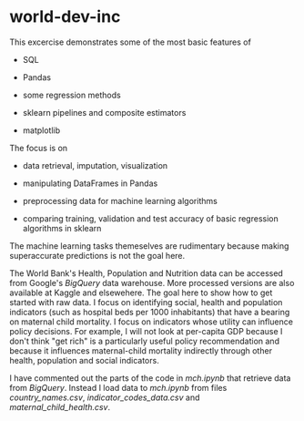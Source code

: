 # world-dev-inc

This excercise demonstrates some of the most basic features of 

- SQL

- Pandas 

- some regression methods 

- sklearn pipelines and composite estimators

- matplotlib

The focus is on 

- data retrieval, imputation, visualization

- manipulating DataFrames in Pandas

- preprocessing data for machine learning algorithms

- comparing training, validation and test accuracy of basic regression algorithms in sklearn

The machine learning tasks themeselves are rudimentary because making superaccurate predictions is not the goal here. 

The World Bank's Health, Population and Nutrition data can be accessed from Google's *BigQuery* data warehouse. More processed versions are also available at Kaggle and elsewehere. The goal here to show how to get started with raw data. I focus on identifying social, health and population indicators (such as hospital beds per 1000 inhabitants) that have a bearing on maternal child mortality. I focus on indicators whose utility can influence policy decisions. For example, I will not look at per-capita GDP because I don't think "get rich" is a particularly useful policy recommendation and because it influences maternal-child mortality indirectly through other health, population and social indicators. 

I have commented out the parts of the code in _mch.ipynb_ that retrieve data from *BigQuery*. Instead I load data to _mch.ipynb_ from files _country_names.csv_, _indicator_codes_data.csv_ and _maternal_child_health.csv_. 



